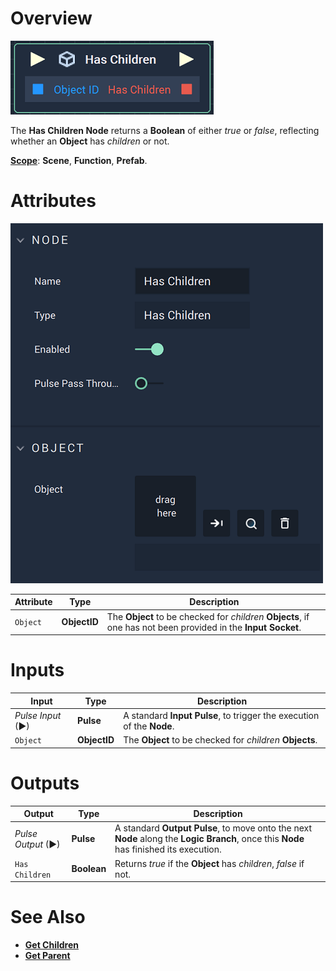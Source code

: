# Overview

![The Has Children Node.](../../../.gitbook/assets/haschildrennode.png)

The **Has Children Node** returns a **Boolean** of either *true* or *false*, reflecting whether an **Object** has *children* or not.

[**Scope**](../../overview.md#scopes): **Scene**, **Function**, **Prefab**.

# Attributes

![The Has Children Node Attributes.](../../../.gitbook/assets/haschildrenattributes.png)

|Attribute|Type|Description|
|---|---|---|
|`Object`|**ObjectID**|The **Object** to be checked for *children* **Objects**, if one has not been provided in the **Input Socket**. 

# Inputs

|Input|Type|Description|
|---|---|---|
|*Pulse Input* (►)|**Pulse**|A standard **Input Pulse**, to trigger the execution of the **Node**.|
|`Object`|**ObjectID**|The **Object** to be checked for *children* **Objects**.|

# Outputs

|Output|Type|Description|
|---|---|---|
|*Pulse Output* (►)|**Pulse**|A standard **Output Pulse**, to move onto the next **Node** along the **Logic Branch**, once this **Node** has finished its execution.|
|`Has Children`|**Boolean**|Returns *true* if the **Object** has *children*, *false* if not. 

# See Also

* [**Get Children**](get-children.md)
* [**Get Parent**](get-parent.md)

